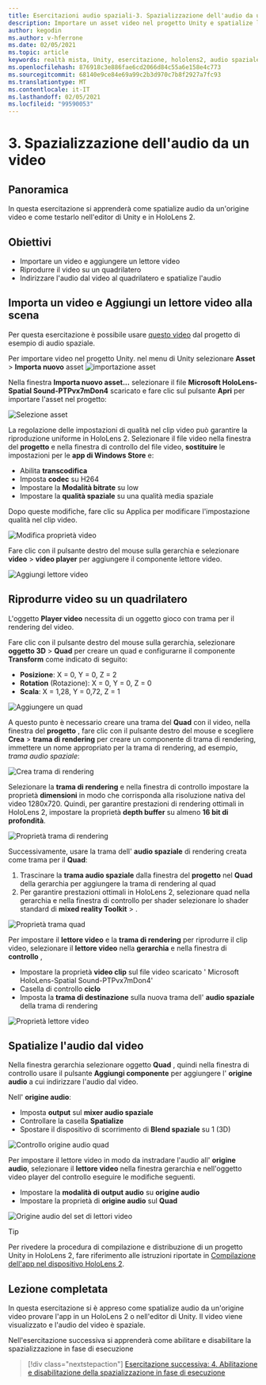 ```yaml
---
title: Esercitazioni audio spaziali-3. Spazializzazione dell'audio da un video
description: Importare un asset video nel progetto Unity e spatialize l'audio dal video.
author: kegodin
ms.author: v-hferrone
ms.date: 02/05/2021
ms.topic: article
keywords: realtà mista, Unity, esercitazione, hololens2, audio spaziale, MRTK, Toolkit per realtà mista, UWP, Windows 10, HRTF, funzione di trasferimento relativa alla testa, Reverb, Microsoft Spatializer, importazione video, lettore video
ms.openlocfilehash: 876918c3e886fae6cd2066d84c55a6e158e4c773
ms.sourcegitcommit: 68140e9ce84e69a99c2b3d970c7b8f2927a7fc93
ms.translationtype: MT
ms.contentlocale: it-IT
ms.lasthandoff: 02/05/2021
ms.locfileid: "99590053"
---
```

# <a name="3-spatializing-audio-from-a-video"></a>3. Spazializzazione dell'audio da un video

## <a name="overview"></a>Panoramica

In questa esercitazione si apprenderà come spatialize audio da un'origine video e come testarlo nell'editor di Unity e in HoloLens 2.

## <a name="objectives"></a>Obiettivi

* Importare un video e aggiungere un lettore video
* Riprodurre il video su un quadrilatero
* Indirizzare l'audio dal video al quadrilatero e spatialize l'audio

## <a name="import-a-video-and-add-a-video-player-to-the-scene"></a>Importa un video e Aggiungi un lettore video alla scena

Per questa esercitazione è possibile usare [questo video](https://github.com/microsoft/spatialaudio-unity/blob/develop/Samples/MicrosoftSpatializerSample/Assets/Microsoft%20HoloLens%20-%20Spatial%20Sound-PTPvx7mDon4.mp4?raw=true) dal progetto di esempio di audio spaziale.

Per importare video nel progetto Unity. nel menu di Unity selezionare **Asset**  >  **Importa nuovo** asset 
 ![ importazione asset](images/spatial-audio/spatial-audio-03-section1-step1-1.png)

Nella finestra **Importa nuovo asset...** selezionare il file **Microsoft HoloLens-Spatial Sound-PTPvx7mDon4** scaricato e fare clic sul pulsante **Apri** per importare l'asset nel progetto:

![Selezione asset](images/spatial-audio/spatial-audio-03-section1-step1-2.png)

La regolazione delle impostazioni di qualità nel clip video può garantire la riproduzione uniforme in HoloLens 2. Selezionare il file video nella finestra del **progetto** e nella finestra di controllo del file video, **sostituire** le impostazioni per le **app di Windows Store** e:

* Abilita **transcodifica**
* Imposta **codec** su H264
* Impostare la **Modalità bitrate** su low
* Impostare la **qualità spaziale** su una qualità media spaziale

Dopo queste modifiche, fare clic su Applica per modificare l'impostazione qualità nel clip video.

![Modifica proprietà video](images/spatial-audio/spatial-audio-03-section1-step1-3.png)

Fare clic con il pulsante destro del mouse sulla gerarchia e selezionare **video**  >  **video player** per aggiungere il componente lettore video.

![Aggiungi lettore video](images/spatial-audio/spatial-audio-03-section1-step1-4.png)

## <a name="play-video-onto-a-quadrangle"></a>Riprodurre video su un quadrilatero

L'oggetto **Player video** necessita di un oggetto gioco con trama per il rendering del video.

Fare clic con il pulsante destro del mouse sulla gerarchia, selezionare **oggetto 3D**  >  **Quad** per creare un quad e configurarne il componente **Transform** come indicato di seguito:

* **Posizione**: X = 0, Y = 0, Z = 2
* **Rotation** (Rotazione): X = 0, Y = 0, Z = 0
* **Scala**: X = 1,28, Y = 0,72, Z = 1

![Aggiungere un quad](images/spatial-audio/spatial-audio-03-section2-step1-1.png)

A questo punto è necessario creare una trama del **Quad** con il video, nella finestra del **progetto** , fare clic con il pulsante destro del mouse e scegliere **Crea**  >  **trama di rendering** per creare un componente di trama di rendering, immettere un nome appropriato per la trama di rendering, ad esempio, _trama audio spaziale_:

![Crea trama di rendering](images/spatial-audio/spatial-audio-03-section2-step1-2.png)

Selezionare la **trama di rendering** e nella finestra di controllo impostare la proprietà **dimensioni** in modo che corrisponda alla risoluzione nativa del video 1280x720. Quindi, per garantire prestazioni di rendering ottimali in HoloLens 2, impostare la proprietà **depth buffer** su almeno **16 bit di profondità**.

![Proprietà trama di rendering](images/spatial-audio/spatial-audio-03-section2-step1-3.png)

Successivamente, usare la trama dell' **audio spaziale** di rendering creata come trama per il **Quad**:

1. Trascinare la **trama audio spaziale** dalla finestra del **progetto** nel **Quad** della gerarchia per aggiungere la trama di rendering al quad
2. Per garantire prestazioni ottimali in HoloLens 2, selezionare quad nella gerarchia e nella finestra di controllo per shader selezionare lo shader standard di **mixed reality Toolkit**  >   .

![Proprietà trama quad](images/spatial-audio/spatial-audio-03-section2-step1-4.png)

Per impostare il **lettore video** e la **trama di rendering** per riprodurre il clip video, selezionare il **lettore video** nella **gerarchia** e nella finestra di **controllo** ,

* Impostare la proprietà **video clip** sul file video scaricato ' Microsoft HoloLens-Spatial Sound-PTPvx7mDon4'
* Casella di controllo **ciclo**
* Imposta la **trama di destinazione** sulla nuova trama dell' **audio spaziale** della trama di rendering

![Proprietà lettore video](images/spatial-audio/spatial-audio-03-section2-step1-5.png)

## <a name="spatialize-the-audio-from-the-video"></a>Spatialize l'audio dal video

Nella finestra gerarchia selezionare oggetto **Quad** , quindi nella finestra di controllo usare il pulsante **Aggiungi componente** per aggiungere l' **origine audio** a cui indirizzare l'audio dal video.

Nell' **origine audio**:

* Imposta **output** sul **mixer audio spaziale**
* Controllare la casella **Spatialize**
* Spostare il dispositivo di scorrimento di **Blend spaziale** su 1 (3D)

![Controllo origine audio quad](images/spatial-audio/spatial-audio-03-section3-step1-1.png)

Per impostare il lettore video in modo da instradare l'audio all' **origine audio**, selezionare il **lettore video** nella finestra gerarchia e nell'oggetto video player del controllo eseguire le modifiche seguenti.

* Impostare la **modalità di output audio** su **origine audio**
* Impostare la proprietà di **origine audio** sul **Quad**

![Origine audio del set di lettori video](images/spatial-audio/spatial-audio-03-section3-step1-2.png)

> [!TIP]
> Per rivedere la procedura di compilazione e distribuzione di un progetto Unity in HoloLens 2, fare riferimento alle istruzioni riportate in [Compilazione dell'app nel dispositivo HoloLens 2](mr-learning-base-02.md#building-your-application-to-your-hololens-2).

## <a name="congratulations"></a>Lezione completata

In questa esercitazione si è appreso come spatialize audio da un'origine video provare l'app in un HoloLens 2 o nell'editor di Unity. Il video viene visualizzato e l'audio del video è spaziale.

Nell'esercitazione successiva si apprenderà come abilitare e disabilitare la spazializzazione in fase di esecuzione

> [!div class="nextstepaction"]
> [Esercitazione successiva: 4. Abilitazione e disabilitazione della spazializzazione in fase di esecuzione](unity-spatial-audio-ch4.md)
